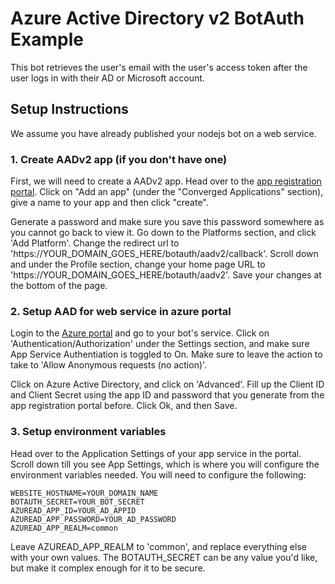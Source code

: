 # Azure Active Directory v2 BotAuth Example

This bot retrieves the user's email with the user's access token after the user logs in with their AD or Microsoft account.  

## Setup Instructions

We assume you have already published your nodejs bot on a web service. 

### 1. Create AADv2 app (if you don't have one)

First, we will need to create a AADv2 app. Head over to the [app registration portal](https://apps.dev.microsoft.com/). Click on "Add an app" (under the "Converged Applications" section), give a name to your app and then click "create". 

Generate a password and make sure you save this password somewhere as you cannot go back to view it. Go down to the Platforms section, and click 'Add Platform'. Change the redirect url to 'https://YOUR_DOMAIN_GOES_HERE/botauth/aadv2/callback'. Scroll down and under the Profile section, change your home page URL to 'https://YOUR_DOMAIN_GOES_HERE/botauth/aadv2'. Save your changes at the bottom of the page. 

### 2. Setup AAD for web service in azure portal

Login to the [Azure portal](https://portal.azure.com) and go to your bot's service. Click on 'Authentication/Authorization' under the Settings section, and make sure App Service Authentiation is toggled to On. Make sure to leave the action to take to 'Allow Anonymous requests (no action)'. 

Click on Azure Active Directory, and click on 'Advanced'. Fill up the Client ID and Client Secret using the app ID and password that you generate from the app registration portal before. Click Ok, and then Save. 

### 3. Setup environment variables

Head over to the Application Settings of your app service in the portal. Scroll down till you see App Settings, which is where you will configure the environment variables needed. You will need to configure the following:

```
WEBSITE_HOSTNAME=YOUR_DOMAIN_NAME
BOTAUTH_SECRET=YOUR_BOT_SECRET
AZUREAD_APP_ID=YOUR_AD_APPID
AZUREAD_APP_PASSWORD=YOUR_AD_PASSWORD
AZUREAD_APP_REALM=common
```

Leave AZUREAD_APP_REALM to 'common', and replace everything else with your own values. The BOTAUTH_SECRET can be any value you'd like, but make it complex enough for it to be secure. 